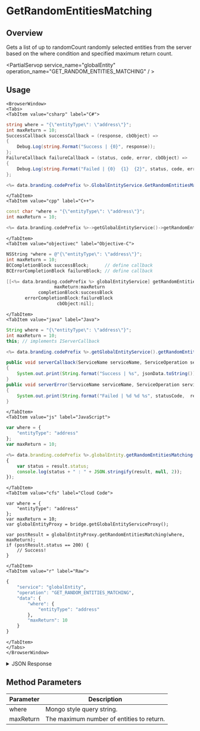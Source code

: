 # GetRandomEntitiesMatching
## Overview
Gets a list of up to randomCount randomly selected entities from the server based on the where condition and specified maximum return count.

<PartialServop service_name="globalEntity" operation_name="GET_RANDOM_ENTITIES_MATCHING" / >

## Usage

```mdx-code-block
<BrowserWindow>
<Tabs>
<TabItem value="csharp" label="C#">
```

```csharp
string where = "{\"entityType\": \"address\"}";
int maxReturn = 10;
SuccessCallback successCallback = (response, cbObject) =>
{
    Debug.Log(string.Format("Success | {0}", response));
};
FailureCallback failureCallback = (status, code, error, cbObject) =>
{
    Debug.Log(string.Format("Failed | {0}  {1}  {2}", status, code, error));
};

<%= data.branding.codePrefix %>.GlobalEntityService.GetRandomEntitiesMatching(where, maxReturn, successCallback, failureCallback);
```

```mdx-code-block
</TabItem>
<TabItem value="cpp" label="C++">
```

```cpp
const char *where = "{\"entityType\": \"address\"}";
int maxReturn = 10;

<%= data.branding.codePrefix %>->getGlobalEntityService()->getRandomEntitiesMatching(where, maxReturn, this);
```

```mdx-code-block
</TabItem>
<TabItem value="objectivec" label="Objective-C">
```

```objectivec
NSString *where = @"{\"entityType\": \"address\"}";
int maxReturn = 10;
BCCompletionBlock successBlock;      // define callback
BCErrorCompletionBlock failureBlock; // define callback

[[<%= data.branding.codePrefix %> globalEntityService] getRandomEntitiesMatching:where
                  maxReturn:maxReturn
            completionBlock:successBlock
       errorCompletionBlock:failureBlock
                   cbObject:nil];
```

```mdx-code-block
</TabItem>
<TabItem value="java" label="Java">
```

```java
String where = "{\"entityType\": \"address\"}";
int maxReturn = 10;
this; // implements IServerCallback

<%= data.branding.codePrefix %>.getGlobalEntityService().getRandomEntitiesMatching(where, maxReturn, this);

public void serverCallback(ServiceName serviceName, ServiceOperation serviceOperation, JSONObject jsonData)
{
    System.out.print(String.format("Success | %s", jsonData.toString()));
}
public void serverError(ServiceName serviceName, ServiceOperation serviceOperation, int statusCode, int reasonCode, String jsonError)
{
    System.out.print(String.format("Failed | %d %d %s", statusCode,  reasonCode, jsonError.toString()));
}
```

```mdx-code-block
</TabItem>
<TabItem value="js" label="JavaScript">
```

```javascript
var where = {
    "entityType": "address"
};
var maxReturn = 10;

<%= data.branding.codePrefix %>.globalEntity.getRandomEntitiesMatching(where, maxReturn, result =>
{
	var status = result.status;
	console.log(status + " : " + JSON.stringify(result, null, 2));
});
```

```mdx-code-block
</TabItem>
<TabItem value="cfs" label="Cloud Code">
```

```cfscript
var where = {
    "entityType": "address"
};
var maxReturn = 10;
var globalEntityProxy = bridge.getGlobalEntityServiceProxy();

var postResult = globalEntityProxy.getRandomEntitiesMatching(where, maxReturn);
if (postResult.status == 200) {
    // Success!
}
```

```mdx-code-block
</TabItem>
<TabItem value="r" label="Raw">
```

```r
{
	"service": "globalEntity",
	"operation": "GET_RANDOM_ENTITIES_MATCHING",
	"data": {
		"where": {
			"entityType": "address"
		},
		"maxReturn": 10
	}
}
```

```mdx-code-block
</TabItem>
</Tabs>
</BrowserWindow>
```

<details>
<summary>JSON Response</summary>

```json
{
 "data": {
  "entityList": [
   {
    "gameId": "22459",
    "entityId": "007ce17c-7bc0-4c4e-b08a-0f267517778a",
    "ownerId": "ef26173d-a736-478c-aa00-5a5cea9962d1",
    "entityType": "address",
    "entityIndexedId": null,
    "version": 1,
    "data": {
     "street": "1309 Carling"
    },
    "acl": {
     "other": 1
    },
    "expiresAt": 9223372036854776000,
    "timeToLive": null,
    "createdAt": 1507580373566,
    "updatedAt": 1507580373566
   },
   {
    "gameId": "22459",
    "entityId": "9bc36964-08e5-453c-ac71-142a3b66ca22",
    "ownerId": "ef26173d-a736-478c-aa00-5a5cea9962d1",
    "entityType": "address",
    "entityIndexedId": null,
    "version": 1,
    "data": {
     "street": "1309 Carling"
    },
    "acl": {
     "other": 1
    },
    "expiresAt": 9223372036854776000,
    "timeToLive": null,
    "createdAt": 1507580372711,
    "updatedAt": 1507580372711
   }
  ],
  "_serverTime": 1637946319239,
  "entityListCount": 2
 },
 "status": 200
}
```
</details>

## Method Parameters
Parameter | Description
--------- | -----------
where | Mongo style query string.
maxReturn | The maximum number of entities to return.


